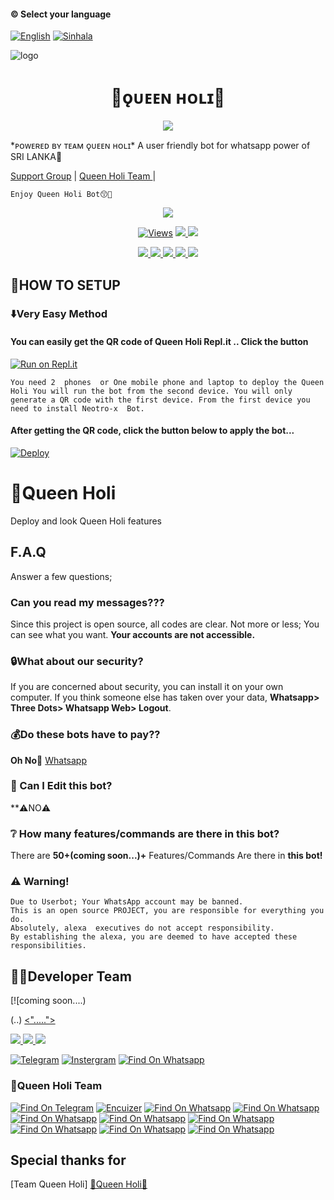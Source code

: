 #### © Select your language
  [![English](https://img.shields.io/badge/Select-Sinhala-red.svg)](https://github.com/QueenHoli/Queen-Holi/blob/main/README.md)
  [![Sinhala](https://img.shields.io/badge/Select-English-green.svg)](https://github.com/QueenHoli/Queen-Holi/blob/main/README-SI.md)

![logo](https://telegra.ph/.jpg)
<h1 align="center"><b> 💖ǫᴜᴇᴇɴ ʜᴏʟɪ💖 </b></h1>


</p>

<p align="center">
  <img src="https://readme-typing-svg.herokuapp.com/?lines=welcome👸💙&font=Fira%20Code&center=true&width=380&height=70">
</p>
</a>
*ᴘᴏᴡᴇʀᴇᴅ ʙʏ ᴛᴇᴀᴍ ǫᴜᴇᴇɴ ʜᴏʟɪ*
A user friendly bot for whatsapp
power  of  SRI LANKA💙

<a href="-----------------">Support Group</a> |
        <a href="https://Wa.me/coming soon-----">Queen Holi Team </a> |
  
`Enjoy Queen Holi Bot😙💙`
</p>

</a>
<p align="center">
  <a href="https://github.com/QueenHoli/Queen-Holi.git">
    <img src="https://img.shields.io/docker/pulls/xneon2/Hashzi-X?style=flat-square"/></a>
  </a>
  <a href="https://github.com/QueenHoli/Queen-Holi.git>
    <img src="https://img.shields.io/docker/image-size/fusuf/whatsasena?style=flat-square">
    
  </a>

</p>

<p align="center">
  <a href="https://github.com/QueenHoli/Queen-Holi.git">
    <img src="https://hits.seeyoufarm.com/api/count/incr/badge.svg?url=https%3A%2F%2Fgithub.com%2Fxneon2%2FHashzi-X&count_bg=%2379C83D&title_bg=%23555555&icon=gitpod.svg&icon_color=%23E7E7E7&title=Views&edge_flat=false" alt="Views"/></a>
  
  </a>
  <a href="https://github.com/QueenHoli/Queeni-Holi/fork">
    <img src="https://img.shields.io/github/forks/xneon2/Hashzi-X?label=Fork&style=social">
    
  </a>
  <a href="https://github.com/QueenHoli/Queen-Holi/stargazers">
    <img src="https://img.shields.io/github/stars/xneon2/Hashzi-X?style=social">
  </a>
</p>

<p align="center">
  <a href="https://github.com/QueenHoli/Queen-Holi">
    <img src="https://img.shields.io/github/repo-size/phaticusthiccy/WhatsAsenaDuplicated?color=purple&label=Repo%20Boyutu&style=plastic">

  </a>
  <a href="https://github.com/phaticusthiccy/WhatsAsenaDuplicated/blob/master/LICENSE">
    <img src="https://img.shields.io/github/license/phaticusthiccy/WhatsAsenaDuplicated?color=purple&label=License&style=plastic">

  </a>
  <a href="https://github.com/phaticusthiccy/WhatsAsenaDuplicated">
    <img src="https://img.shields.io/github/languages/top/phaticusthiccy/WhatsAsenaDuplicated?color=purple&label=Javascript&style=plastic">

  </a>
  <a href="https://github.com/phaticusthiccy">
    <img src="https://img.shields.io/static/v1?label=Author&message=Neotro%20X&color=purple&style=plastic">

  </a>
  <a href="https://wa.me/94757845360">
    <img src="https://img.shields.io/badge/Contact%20Me%20On%20Whatsapp-Teenuh%20AX%20-purple&style=plastic">

  </a>
</p>

## 💟HOW TO SETUP

### ⬇️Very Easy Method

#### You can easily get the QR code of Queen Holi  Repl.it .. Click the button 
[![Run on Repl.it](https://repl.it/badge/github/quiec/whatsasena)](https://replit.com/@tenuh/Alexa?v=1)

`You need 2  phones  or One mobile phone and laptop to deploy the Queen Holi
You will run the bot from the second device.
You will only generate a QR code with the first device.
From the first device you need to install Neotro-x  Bot.`

#### After getting the QR code, click the button below to apply the bot...
[![Deploy](https://www.herokucdn.com/deploy/button.svg)](https://heroku.com/deploy?template=https://github.com/QueenHoli/QUEEN-HOLI)


# 👸Queen Holi
Deploy and look Queen Holi features


## F.A.Q
Answer a few  questions;
### Can you read my messages???
Since this project is open source, all codes are clear. Not more or less; You can see what you want. **Your accounts are not accessible.**

### 🔒What about our security?
If you are concerned about security, you can install it on your own computer. If you think someone else has taken over your data, **Whatsapp> Three Dots> Whatsapp Web> Logout**.

### 💰Do these bots have to pay??
**Oh No🤭** [Whatsapp](https://wa.me/......) 

### 🔄 Can I Edit this bot?

**⚠️NO⚠️

### ❔ How many features/commands are there in this bot?

There are **50+(coming soon...)+** Features/Commands Are there in **this bot!**

### ⚠️ Warning! 
```
Due to Userbot; Your WhatsApp account may be banned.
This is an open source PROJECT, you are responsible for everything you do. 
Absolutely, alexa  executives do not accept responsibility.
By establishing the alexa, you are deemed to have accepted these responsibilities.
```

## 👨‍💻Developer Team

[![coming soon....)

(..)
<a href="https://Wa.me/......">
    <".....">
  
  </a>

<a href="https://Wa.me/">
    <img src="https://img.shields.io/badge/............">
  
  </a>

<a href="https://Wa.me/">
    <img src="https://img.shields.io/badge/.........">
  
  </a>

<a href="https://Wa.me/">
    <img src="https://img.shields.io/badge/">
  
  </a>

[![Telegram](https://img.shields.io/badge/FindOn-Telegram-green.svg)](https://t.me/)
[![Instergram](https://img.shields.io/badge/FindOn-Instergram-green.svg)](...)
[![Find On Whatsapp ](https://img.shields.io/badge/Findon-whatsapp-red.svg)](....)


### 👸Queen Holi  Team

[![Find On Telegram ](https://img.shields.io/badge/.svg)](https://t.me/) [![Encuizer ](https://img.shields.io/badge/En-Cuizer-blue.svg)](https://Wa.me/) [![Find On Whatsapp ](https://img.shields.io/badge/Chamee-blue.svg)](https://Wa.me/)
[![Find On Whatsapp ](https://img.shields.io/badge/.svg)](https://Wa.me/) [![Find On Whatsapp ](https://img.shields.io/badge/Rashid-Riyaz-blue.svg)](https://Wa.me/) [![Find On Whatsapp ](https://img.shields.io/badge/mr.freez-blue.svg)](https://Wa.me/)
[![Find On Whatsapp ](https://img.shields.io/badge/.svg)](https://Wa.me/) [![Find On Whatsapp ](https://img.shields.io/badge/Lucifer-blue.svg)](https://Wa.me/)
[![Find On Whatsapp ](https://img.shields.io/badge/.svg)](https://Wa.me/) [![Find On Whatsapp ](https://img.shields.io/badge/Josh-Mardown-blue.svg)](https://Wa.me/)

## Special thanks for
[Team Queen Holi]
[🔱Queen Holi🔱](https://t.me/.....)
